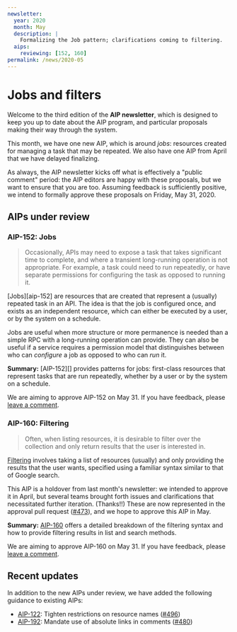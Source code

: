 ```yaml
---
newsletter:
  year: 2020
  month: May
  description: |
    Formalizing the Job pattern; clarifications coming to filtering.
  aips:
    reviewing: [152, 160]
permalink: /news/2020-05
---
```


# Jobs and filters

Welcome to the third edition of the **AIP newsletter**, which is designed to
keep you up to date about the AIP program, and particular proposals making
their way through the system.

This month, we have one new AIP, which is around _jobs_: resources created for
managing a task that may be repeated. We also have one AIP from April that we
have delayed finalizing.

As always, the AIP newsletter kicks off what is effectively a "public comment"
period: the AIP editors are happy with these proposals, but we want to ensure
that you are too. Assuming feedback is sufficiently positive, we intend to
formally approve these proposals on Friday, May 31, 2020.

## AIPs under review

### AIP-152: Jobs

> Occasionally, APIs may need to expose a task that takes significant time to
> complete, and where a transient long-running operation is not appropriate.
> For example, a task could need to run repeatedly, or have separate
> permissions for configuring the task as opposed to running it.

[Jobs][aip-152] are resources that are created that represent a (usually)
repeated task in an API. The idea is that the job is configured once, and
exists as an independent resource, which can either be executed by a user, or
by the system on a schedule.

Jobs are useful when more structure or more permanence is needed than a simple
RPC with a long-running operation can provide. They can also be useful if a
service requires a permission model that distinguishes between who can
_configure_ a job as opposed to who can _run_ it.

**Summary:** [AIP-152][] provides patterns for jobs: first-class resources that
represent tasks that are run repeatedly, whether by a user or by the system on
a schedule.

We are aiming to approve AIP-152 on May 31. If you have feedback, please
[leave a comment](https://github.com/googleapis/aip/pull/504).

[aip-124]: ../aip/0124.md

### AIP-160: Filtering

> Often, when listing resources, it is desirable to filter over the collection
> and only return results that the user is interested in.

[Filtering][aip-160] involves taking a list of resources (usually) and only
providing the results that the user wants, specified using a familiar syntax
similar to that of Google search.

This AIP is a holdover from last month's newsletter: we intended to approve it
in April, but several teams brought forth issues and clarifications that
necessitated further iteration. (Thanks!!) These are now represented in the
approval pull request ([#473][]), and we hope to approve this AIP in May.

**Summary:** [AIP-160][] offers a detailed breakdown of the filtering syntax
and how to provide filtering results in list and search methods.

We are aiming to approve AIP-160 on May 31. If you have feedback, please [leave
a comment][#473].

[#473]: https://github.com/googleapis/aip/pull/473
[aip-160]: ../aip/0160.md

## Recent updates

In addition to the new AIPs under review, we have added the following guidance
to existing AIPs:

- [AIP-122](../aip/0122.md): Tighten restrictions on resource names
  ([#496](https://github.com/googleapis/aip/pull/496))
- [AIP-192](../aip/0192.md): Mandate use of absolute links in comments
  ([#480](https://github.com/googleapis/aip/pull/480))
